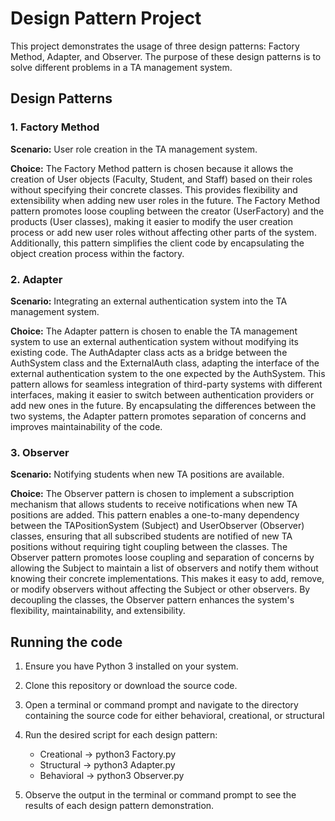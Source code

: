 # Design Pattern Project

This project demonstrates the usage of three design patterns: Factory Method, Adapter, and Observer. The purpose of these design patterns is to solve different problems in a TA management system.

## Design Patterns

### 1. Factory Method

**Scenario:** User role creation in the TA management system.

**Choice:** The Factory Method pattern is chosen because it allows the creation of User objects (Faculty, Student, and Staff) based on their roles without specifying their concrete classes. This provides flexibility and extensibility when adding new user roles in the future. The Factory Method pattern promotes loose coupling between the creator (UserFactory) and the products (User classes), making it easier to modify the user creation process or add new user roles without affecting other parts of the system. Additionally, this pattern simplifies the client code by encapsulating the object creation process within the factory.

### 2. Adapter

**Scenario:** Integrating an external authentication system into the TA management system.

**Choice:** The Adapter pattern is chosen to enable the TA management system to use an external authentication system without modifying its existing code. The AuthAdapter class acts as a bridge between the AuthSystem class and the ExternalAuth class, adapting the interface of the external authentication system to the one expected by the AuthSystem. This pattern allows for seamless integration of third-party systems with different interfaces, making it easier to switch between authentication providers or add new ones in the future. By encapsulating the differences between the two systems, the Adapter pattern promotes separation of concerns and improves maintainability of the code.

### 3. Observer

**Scenario:** Notifying students when new TA positions are available.

**Choice:** The Observer pattern is chosen to implement a subscription mechanism that allows students to receive notifications when new TA positions are added. This pattern enables a one-to-many dependency between the TAPositionSystem (Subject) and UserObserver (Observer) classes, ensuring that all subscribed students are notified of new TA positions without requiring tight coupling between the classes. The Observer pattern promotes loose coupling and separation of concerns by allowing the Subject to maintain a list of observers and notify them without knowing their concrete implementations. This makes it easy to add, remove, or modify observers without affecting the Subject or other observers. By decoupling the classes, the Observer pattern enhances the system's flexibility, maintainability, and extensibility.

## Running the code

1. Ensure you have Python 3 installed on your system.

2. Clone this repository or download the source code.

3. Open a terminal or command prompt and navigate to the directory containing the source code for either behavioral, creational, or structural

4. Run the desired script for each design pattern:

   - Creational -> python3 Factory.py
   - Structural -> python3 Adapter.py
   - Behavioral -> python3 Observer.py


5. Observe the output in the terminal or command prompt to see the results of each design pattern demonstration.
